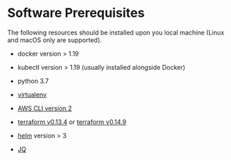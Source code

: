 # Software Prerequisites

The following resources should be installed upon you local machine (Linux and macOS only are supported).

* docker version > 1.19

* kubectl version > 1.19 (usually installed alongside Docker)

* python 3.7

* [virtualenv](https://pypi.org/project/virtualenv/)

* [AWS CLI version 2](https://docs.aws.amazon.com/cli/latest/userguide/install-cliv2.html)

* [terraform v0.13.4](https://releases.hashicorp.com/terraform/0.13.4/) or [terraform v0.14.9](https://releases.hashicorp.com/terraform/0.14.9/)

* [helm](https://helm.sh/docs/helm/helm_install/) version > 3

* [JQ](https://stedolan.github.io/jq/)

